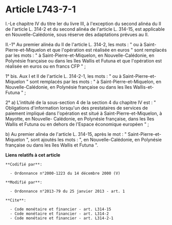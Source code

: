 # Article L743-7-1

I.-Le chapitre IV du titre Ier du livre III, à l'exception du second alinéa du II de l'article L. 314-2 et du second alinéa
de l'article L. 314-15, est applicable en Nouvelle-Calédonie, sous réserve des adaptations prévues au II. 

II.-1° Au premier alinéa du II de l'article L. 314-2, les mots : " ou à Saint-Pierre-et-Miquelon et que l'opération est
réalisée en euros " sont remplacés par les mots : " à Saint-Pierre-et-Miquelon, en Nouvelle-Calédonie, en Polynésie française
ou dans les îles Wallis et Futuna et que l'opération est réalisée en euros ou en francs CFP " ; 

1° bis. Aux I et II de l'article L. 314-2-1, les mots : " ou à Saint-Pierre-et-Miquelon " sont remplacés par les mots : " à
Saint-Pierre-et-Miquelon, en Nouvelle-Calédonie, en Polynésie française ou dans les îles Wallis-et-Futuna " ; 

2° a) L'intitulé de la sous-section 4 de la section 4 du chapitre IV est : " Obligations d'information lorsqu'un des
prestataires de services de paiement impliqué dans l'opération est situé à Saint-Pierre-et-Miquelon, à Mayotte, en Nouvelle-
Calédonie, en Polynésie française, dans les îles Wallis et Futuna ou en dehors de l'Espace économique européen " ; 

b) Au premier alinéa de l'article L. 314-15, après le mot : " Saint-Pierre-et-Miquelon ", sont ajoutés les mots : ", en
Nouvelle-Calédonie, en Polynésie française ou dans les îles Wallis et Futuna ".

**Liens relatifs à cet article**

	**Codifié par**:

	  - Ordonnance n°2000-1223 du 14 décembre 2000 (V)

	**Modifié par**:

	  - Ordonnance n°2013-79 du 25 janvier 2013 - art. 1

	**Cite**:

	  - Code monétaire et financier - art. L314-15
	  - Code monétaire et financier - art. L314-2
	  - Code monétaire et financier - art. L314-2-1
